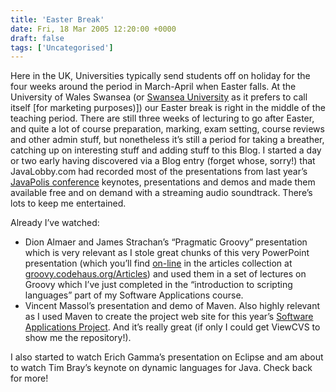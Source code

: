 ```yaml
---
title: 'Easter Break'
date: Fri, 18 Mar 2005 12:20:00 +0000
draft: false
tags: ['Uncategorised']
---
```


Here in the UK, Universities typically send students off on holiday for the four weeks around the period in March-April when Easter falls. At the University of Wales Swansea (or [Swansea University](http://www.swansea.ac.uk/) as it prefers to call itself \[for marketing purposes)\]) our Easter break is right in the middle of the teaching period. There are still three weeks of lecturing to go after Easter, and quite a lot of course preparation, marking, exam setting, course reviews and other admin stuff, but nonetheless it’s still a period for taking a breather, catching up on interesting stuff and adding stuff to this Blog. I started a day or two early having discovered via a Blog entry (forget whose, sorry!) that JavaLobby.com had recorded most of the presentations from last year’s [JavaPolis conference](http://www.javalobby.org/av/javapolis/index.jsp) keynotes, presentations and demos and made them available free and on demand with a streaming audio soundtrack. There’s lots to keep me entertained.

Already I’ve watched:

*   Dion Almaer and James Strachan’s “Pragmatic Groovy” presentation which is very relevant as I stole great chunks of this very PowerPoint presentation (which you’ll find [on-line](http://docs.codehaus.org/download/attachments/2715/JavaPolisGroovy.ppt?version=1) in the articles collection at [groovy.codehaus.org/Articles](http://www.blogger.com/groovy.codehaus.org/Articles)) and used them in a set of lectures on Groovy which I’ve just completed in the “introduction to scripting languages” part of my Software Applications course.
*   Vincent Massol’s presentation and demo of Maven. Also highly relevant as I used Maven to create the project web site for this year’s [Software Applications Project](http://eehope.swan.ac.uk/%7Eeechris/Courses/EG-358/Project/). And it’s really great (if only I could get ViewCVS to show me the repository!).

I also started to watch Erich Gamma’s presentation on Eclipse and am about to watch Tim Bray’s keynote on dynamic languages for Java. Check back for more!